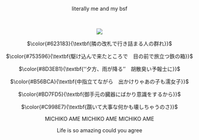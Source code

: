 <div align="center">

<img src="" />
</p>

</p>

literally me and my bsf

&nbsp;&nbsp;&nbsp;[]()

<img src="https://github.com/user-attachments/assets/3df28f80-b599-475b-a634-003759333f88" />

</p>

 

 
 $\color{#623183}{\textbf{隣の改札で行き詰まる人の群れ}}$

$\color{#753596}{\textbf{駆け込んで来たところで　目の前で旅立つ鉄の箱}}$


$\color{#8D3EB1}{\textbf{‘‘夕方、雨が降る’’　胡散臭い予報士に}}$

$\color{#B56BCA}{\textbf{中指立てながら　出かけりゃあの子も濡女子}}$

$\color{#BD7FD5}{\textbf{御手元の臓器にばかり意識をするから}}$

$\color{#C998E7}{\textbf{躓いて大事な何かも壊しちゃうのさ}}$

  </p>
MICHIKO AME MICHIKO AME MICHIKO AME

  </p>
 Life is so amazing could you agree
 </p>
 

